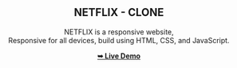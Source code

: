 <div align="center">

  <br />
  <br />

  <h2 align="center">NETFLIX - CLONE</h2>

  NETFLIX is a responsive  website, <br />Responsive for all devices, build using HTML, CSS, and JavaScript.

  <a href="https://moviewebsite-adipto-das-projects.vercel.app/"><strong>➥ Live Demo</strong></a>

</div>

<br />

